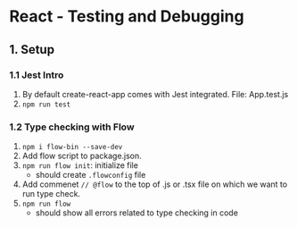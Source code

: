 # React - Testing and Debugging

## 1. Setup
### 1.1 Jest Intro
1. By default create-react-app comes with Jest integrated. File: App.test.js
2. `npm run test`

### 1.2 Type checking with Flow
1. `npm i flow-bin --save-dev`
2. Add flow script to package.json.
3. `npm run flow init`: initialize file
    - should create `.flowconfig` file
4. Add commenet `// @flow` to the top of .js or .tsx file on which we want to run type check.
5. `npm run flow`
    - should show all errors related to type checking in code
